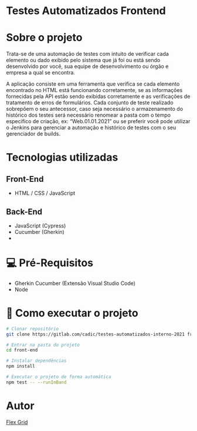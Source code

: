 # Testes Automatizados Frontend

# Sobre o projeto

Trata-se de uma automação de testes com intuito de verificar cada elemento ou dado exibido pelo sistema que já foi ou está sendo desenvolvido por você, sua equipe de desenvolvimento ou órgão e empresa a qual se encontra.

A aplicação consiste em uma ferramenta que verifica se cada elemento encontrado no HTML está funcionando corretamente, se as informações fornecidas pela API estão sendo exibidas corretamente e as verificações de tratamento de erros de formulários. Cada conjunto de teste realizado sobrepõem o seu antecessor, caso seja necessário o armazenamento do histórico dos testes será necessário renomear a pasta com o tempo específico de criação, ex: “Web.01.01.2021” ou se preferir você pode utilizar o Jenkins para gerenciar a automação e histórico de testes com o seu gerenciador de builds.

# Tecnologias utilizadas
## Front-End
- HTML / CSS / JavaScript
## Back-End
- JavaScript (Cypress)
- Cucumber (Gherkin)
- 
# 💻 Pré-Requisitos

* Gherkin Cucumber (Extensão Visual Studio Code)
* Node

# 🚀 Como executar o projeto


```bash
# Clonar repositório
git clone https://gitlab.com/cadic/testes-automatizados-interno-2021 front-end

# Entrar na pasta do projeto
cd front-end

# Instalar dependências
npm install

# Executar o projeto de forma automática
npm test -- --runInBand


```

# Autor

[Flex Grid](https://github.com/LeonRWorker/)
